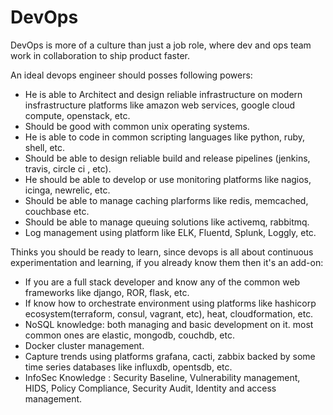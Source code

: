 # DevOps

DevOps is more of a culture than just a job role, where dev and ops team work in collaboration to ship product faster.

An ideal devops engineer should posses following powers:
* He is able to Architect and design reliable infrastructure on modern insfrastructure platforms like amazon web services, google cloud compute, openstack, etc.
* Should be good with common unix operating systems.
* He is able to code in common scripting languages like python, ruby, shell, etc.
* Should be able to design reliable build and release pipelines (jenkins, travis, circle ci , etc).
* He should be able to develop or use monitoring platforms like nagios, icinga, newrelic, etc.
* Should be able to manage caching plarforms like redis, memcached, couchbase etc.
* Should be able to manage queuing solutions like activemq, rabbitmq.
* Log management using platform like ELK, Fluentd, Splunk, Loggly, etc.

Thinks you should be ready to learn, since devops is all about continuous experimentation and learning, if you already know them then it's an add-on:
* If you are a full stack developer and know any of the common web frameworks like django, ROR, flask, etc.
* If know how to orchestrate environment using platforms like hashicorp ecosystem(terraform, consul, vagrant, etc), heat, cloudformation, etc.
* NoSQL knowledge: both managing and basic development on it. most common ones are elastic, mongodb, couchdb, etc.
* Docker cluster management.
* Capture trends using platforms grafana, cacti, zabbix backed by some time series databases like influxdb, opentsdb, etc.
* InfoSec Knowledge : Security Baseline, Vulnerability management, HIDS, Policy Compliance, Security Audit, Identity and access management.
